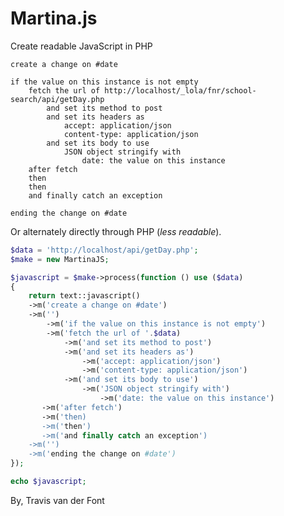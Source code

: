# Martina.js
Create readable JavaScript in PHP

    create a change on #date

    if the value on this instance is not empty
        fetch the url of http://localhost/_lola/fnr/school-search/api/getDay.php
            and set its method to post
            and set its headers as
                accept: application/json
                content-type: application/json
            and set its body to use
                JSON object stringify with 
                    date: the value on this instance
        after fetch
        then 
        then
        and finally catch an exception
        
    ending the change on #date


Or alternately directly through PHP (_less readable_).

```php
$data = 'http://localhost/api/getDay.php';
$make = new MartinaJS;

$javascript = $make->process(function () use ($data)
{
    return text::javascript()
    ->m('create a change on #date')
    ->m('')    
        ->m('if the value on this instance is not empty')    
        ->m('fetch the url of '.$data)    
            ->m('and set its method to post')    
            ->m('and set its headers as')    
                ->m('accept: application/json')    
                ->m('content-type: application/json')    
            ->m('and set its body to use')    
                ->m('JSON object stringify with')    
                    ->m('date: the value on this instance')    
       ->m('after fetch')    
       ->m('then)    
       ->m('then')    
       ->m('and finally catch an exception')    
    ->m('')    
    ->m('ending the change on #date')    
});

echo $javascript;
```

By, Travis van der Font
